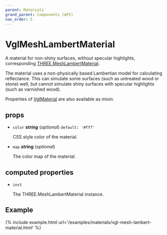 ```yaml
---
parent: Materials
grand_parent: Components (API)
nav_order: 5
---
```

# VglMeshLambertMaterial

A material for non-shiny surfaces, without specular highlights,
corresponding [THREE.MeshLambertMaterial](https://threejs.org/docs/index.html#api/materials/MeshLambertMaterial).

The material uses a non-physically based Lambertian model for calculating reflectance. This can
simulate some surfaces (such as untreated wood or stone) well, but cannot simulate shiny surfaces
with specular highlights (such as varnished wood).

Properties of [VglMaterial](vgl-material) are also available as mixin. 

## props 

- `color` ***string*** (*optional*) `default: '#fff'` 

  CSS style color of the material. 

- `map` ***string*** (*optional*) 

  The color map of the material. 

## computed properties 

- `inst` 

  The THREE.MeshLambertMaterial instance. 


## Example

{% include example.html url='/examples/materials/vgl-mesh-lambert-material.html' %}

